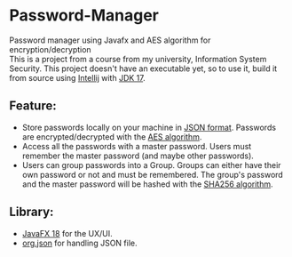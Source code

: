 # Password-Manager
Password manager using Javafx and AES algorithm for encryption/decryption  
This is a project from a course from my university, Information System Security. This project doesn't have an executable yet, so to use it, build it from source using [Intellij](https://www.jetbrains.com/idea/) with [JDK 17](https://www.oracle.com/java/technologies/javase/jdk17-archive-downloads.html).
## Feature:  
- Store passwords locally on your machine in [JSON format](https://www.json.org/json-en.html). Passwords are encrypted/decrypted with the [AES algorithm](https://en.wikipedia.org/wiki/Advanced_Encryption_Standard).
- Access all the passwords with a master password. Users must remember the master password (and maybe other passwords).
- Users can group passwords into a Group. Groups can either have their own password or not and must be remembered. The group's password and the master password will be hashed with the [SHA256 algorithm](https://en.wikipedia.org/wiki/SHA-2).
## Library:
- [JavaFX 18](https://mvnrepository.com/artifact/org.openjfx) for the UX/UI.
- [org.json](https://mvnrepository.com/artifact/org.json/json) for handling JSON file.
